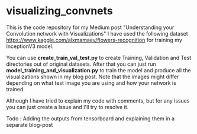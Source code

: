 # visualizing_convnets
This is the code repository for my Medium post "Understanding your Convolution network with Visualizations"
I have used the following dataset https://www.kaggle.com/alxmamaev/flowers-recognition for training my InceptionV3 model.

You can use **create_train_val_test.py** to create Training, Validation and Test directories out of original datasets.
After that you can just run **model_training_and_visualization.py** to train the model and produce all the visualizations
shown in my blog post. Note that the images might differ depending on what test image you are using and how your network
is trained.

Although I have tried to explain my code with comments, but for any issues you can just create a Issue and I'll try to
resolve it.

Todo : Adding the outputs from tensorboard and explaining them in a separate blog-post
